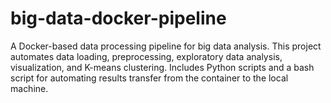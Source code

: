 # big-data-docker-pipeline
A Docker-based data processing pipeline for big data analysis. This project automates data loading, preprocessing, exploratory data analysis, visualization, and K-means clustering. Includes Python scripts and a bash script for automating results transfer from the container to the local machine.
